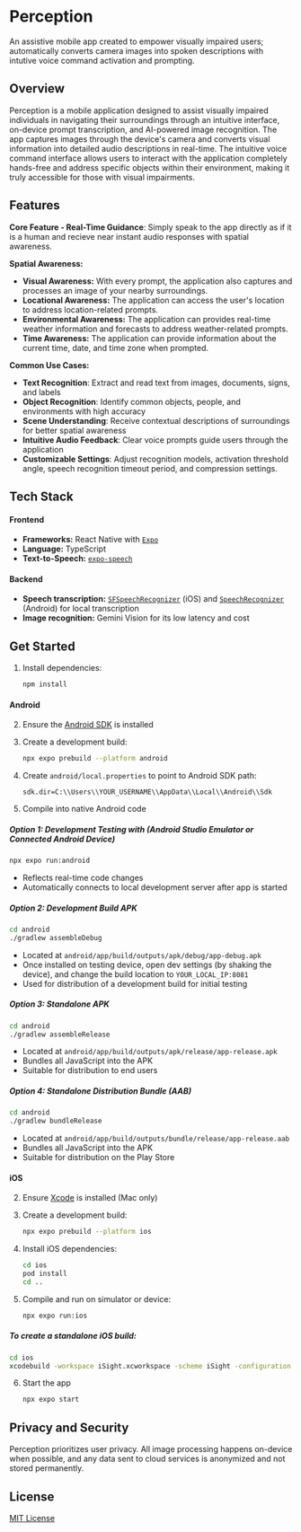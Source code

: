 # Perception
An assistive mobile app created to empower visually impaired users; automatically converts camera images into spoken descriptions with intutive voice command activation and prompting.

## Overview
Perception is a mobile application designed to assist visually impaired individuals in navigating their surroundings through an intuitive interface, on-device prompt transcription, and AI-powered image recognition. The app captures images through the device's camera and converts visual information into detailed audio descriptions in real-time. The intuitive voice command interface allows users to interact with the application completely hands-free and address specific objects within their environment, making it truly accessible for those with visual impairments.

## Features
**Core Feature - Real-Time Guidance**: Simply speak to the app directly as if it is a human and recieve near instant audio responses with spatial awareness.

**Spatial Awareness:**
- **Visual Awareness:** With every prompt, the application also captures and processes an image of your nearby surroundings.
- **Locational Awareness:** The application can access the user's location to address location-related prompts. 
- **Environmental Awareness:** The application can provides real-time weather information and forecasts to address weather-related prompts.
- **Time Awareness:** The application can provide information about the current time, date, and time zone when prompted.

**Common Use Cases:**
- **Text Recognition**: Extract and read text from images, documents, signs, and labels
- **Object Recognition**: Identify common objects, people, and environments with high accuracy
- **Scene Understanding**: Receive contextual descriptions of surroundings for better spatial awareness
- **Intuitive Audio Feedback**: Clear voice prompts guide users through the application
- **Customizable Settings**: Adjust recognition models, activation threshold angle, speech recognition timeout period, and compression settings.

## Tech Stack
#### Frontend
- **Frameworks:** React Native with [`Expo`](https://expo.dev)
- **Language:** TypeScript
- **Text-to-Speech:** [`expo-speech`](https://docs.expo.dev/versions/latest/sdk/speech/) 
#### Backend
- **Speech transcription:** [`SFSpeechRecognizer`](https://developer.apple.com/documentation/speech/sfspeechrecognizer) (iOS) and [`SpeechRecognizer`](https://developer.android.com/reference/android/speech/SpeechRecognizer) (Android) for local transcription
- **Image recognition:** Gemini Vision for its low latency and cost

## Get Started

1. Install dependencies:

   ```bash
   npm install
   ```

#### Android
2. Ensure the [Android SDK](https://developer.android.com/studio) is installed

3. Create a development build:

   ```bash
   npx expo prebuild --platform android
   ```
4. Create `android/local.properties` to point to Android SDK path:

   ```text
   sdk.dir=C:\\Users\\YOUR_USERNAME\\AppData\\Local\\Android\\Sdk
   ```
5. Compile into native Android code
##### Option 1: Development Testing with (Android Studio Emulator or Connected Android Device)
   ```bash
   npx expo run:android
   ```
- Reflects real-time code changes
- Automatically connects to local development server after app is started

##### Option 2: Development Build APK
   ```bash
   cd android
   ./gradlew assembleDebug
   ```
- Located at `android/app/build/outputs/apk/debug/app-debug.apk`
- Once installed on testing device, open dev settings (by shaking the device), and change the build location to `YOUR_LOCAL_IP:8081`
- Used for distribution of a development build for initial testing

##### Option 3: Standalone APK
   ```bash
   cd android
   ./gradlew assembleRelease
   ```
- Located at `android/app/build/outputs/apk/release/app-release.apk`
- Bundles all JavaScript into the APK
- Suitable for distribution to end users

##### Option 4: Standalone Distribution Bundle (AAB)
   ```bash
   cd android
   ./gradlew bundleRelease
   ```
- Located at `android/app/build/outputs/bundle/release/app-release.aab`
- Bundles all JavaScript into the APK
- Suitable for distribution on the Play Store

#### iOS
2. Ensure [Xcode](https://developer.apple.com/xcode/) is installed (Mac only)

3. Create a development build:

   ```bash
   npx expo prebuild --platform ios
   ```

4. Install iOS dependencies:

   ```bash
   cd ios
   pod install
   cd ..
   ```

5. Compile and run on simulator or device:

   ```bash
   npx expo run:ios
   ```

##### To create a standalone iOS build:
   ```bash
   cd ios
   xcodebuild -workspace iSight.xcworkspace -scheme iSight -configuration Release -archivePath iSight.xcarchive archive
   ```

6. Start the app
   ```bash
   npx expo start
   ```

## Privacy and Security
Perception prioritizes user privacy. All image processing happens on-device when possible, and any data sent to cloud services is anonymized and not stored permanently.

## License
[MIT License](LICENSE)